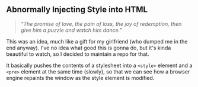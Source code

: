 ## Abnormally Injecting Style into HTML

> *"The promise of love, the pain of loss, the joy of redemption, then give him a puzzle and watch him dance."*

This was an idea, much like a gift for my girlfriend (who dumped me in the end anyway). I've no idea what good this is gonna do, but it's kinda beautiful to watch, so I decided to maintain a repo for that.

It basically pushes the contents of a stylesheet into a `<style>` element and a `<pre>` element at the same time (slowly), so that we can see how a browser engine repaints the window as the style element is modified.
